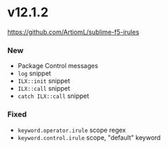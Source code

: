 # v12.1.2
https://github.com/ArtiomL/sublime-f5-irules

### New
- Package Control messages
- `log` snippet
- `ILX::init` snippet
- `ILX::call` snippet
- `catch ILX::call` snippet

### Fixed
- `keyword.operator.irule` scope regex
- `keyword.control.irule` scope, "default" keyword
